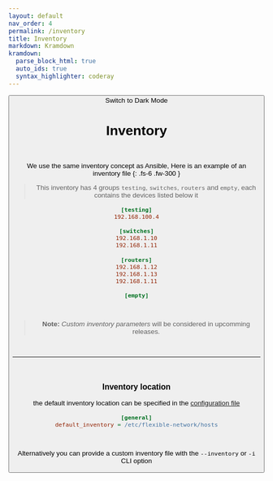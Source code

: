 ```yaml
---
layout: default
nav_order: 4
permalink: /inventory
title: Inventory
markdown: Kramdown
kramdown:
  parse_block_html: true
  auto_ids: true
  syntax_highlighter: coderay
---
```


<button class="btn js-toggle-dark-mode">Switch to Dark Mode

<script>
const toggleDarkMode = document.querySelector('.js-toggle-dark-mode');

jtd.addEvent(toggleDarkMode, 'click', function(){
  if (jtd.getTheme() === 'dark') {
    jtd.setTheme('light');
    toggleDarkMode.textContent = 'Switch to Dark Mode';
  } else {
    jtd.setTheme('dark');
    toggleDarkMode.textContent = 'Switch to Light Mode';
  }
});
</script>

# Inventory

<br>

We use the same inventory concept as Ansible, Here is an example of an inventory file
{: .fs-6 .fw-300 }


> This inventory has 4 groups `testing`, `switches`, `routers` and `empty`, each contains the devices listed below it

```ini
[testing]
192.168.100.4

[switches]
192.168.1.10
192.168.1.11

[routers]
192.168.1.12
192.168.1.13
192.168.1.11

[empty]
```

<br>

> **Note:** _Custom inventory parameters_ will be considered in upcomming releases.


<br>

---

<br>


### Inventory location

the default inventory location can be specified in the [configuration file](config_file.md#sample_config_file)

```ini
[general]
default_inventory = /etc/flexible-network/hosts
```


<br>

Alternatively you can provide a custom inventory file with the `--inventory` or `-i` CLI option




